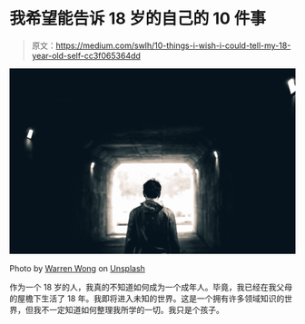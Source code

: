 # 我希望能告诉 18 岁的自己的 10 件事

> 原文：<https://medium.com/swlh/10-things-i-wish-i-could-tell-my-18-year-old-self-cc3f065364dd>

![](img/a4fd936f41784f9e99a96c90e91ee5ff.png)

Photo by [Warren Wong](https://unsplash.com/photos/u7dy-n4uZVk?utm_source=unsplash&utm_medium=referral&utm_content=creditCopyText) on [Unsplash](https://unsplash.com/search/photos/teenager?utm_source=unsplash&utm_medium=referral&utm_content=creditCopyText)

作为一个 18 岁的人，我真的不知道如何成为一个成年人。毕竟，我已经在我父母的屋檐下生活了 18 年。我即将进入未知的世界。这是一个拥有许多领域知识的世界，但我不一定知道如何整理我所学的一切。我只是个孩子。